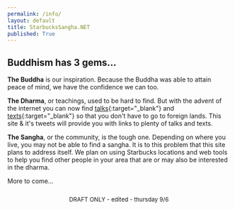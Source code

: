 ```yaml
---
permalink: /info/
layout: default
title: StarbucksSangha.NET
published: True
---
```

## Buddhism has 3 gems...

<b>The Buddha</b> is our inspiration. Because the Buddha was able to attain peace of mind, we have the confidence we can too.

<b>The Dharma</b>, or teachings, used to be hard to find. But with the advent of the internet you can now find [talks](https://www.dhammatalks.org/mp3_collections_index.html){:target="_blank"} and [texts](https://www.dhammatalks.org/suttas/index.html){:target="_blank"} so that you don't have to go to foreign lands. This site & it's tweets will provide you with links to plenty of talks and texts.

<b>The Sangha</b>, or the community, is the tough one. Depending on where you live, you may not be able to find a sangha. It is to this problem that this site plans to address itself. We plan on using Starbucks locations and web tools to help you find other people in your area that are or may also be interested in the dharma.

More to come...

<div style="float; margin-bottom:25px;"></div>
<center><font size="-1">DRAFT ONLY - edited - thursday 9/6 </font></center>

